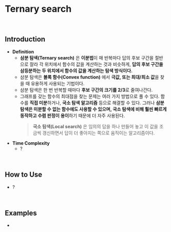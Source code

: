 # Ternary search

<br>

## Introduction
- **Definition**
  - **삼분 탐색(Ternary search)** 은 **이분법**이 매 반복마다 답의 후보 구간을 절반으로 잘라 각 위치에서 함수의 값을 계산하는 것과 비슷하게, **답의 후보 구간을 삼등분하는 두 위치에서 함수의 값을 계산하는 탐색 방식이다.**
  - 삼분 탐색은 **볼록 함수(Convex function)** 에서 **극값, 또는 최대/최소 값**을 찾을 때 유용하게 사용되는 기법이다.
  - 삼분 탐색은 한 번 반복할 때마다 **후보 구간의 크기를 2/3**로 줄여나간다.
  - 그래프를 갖는 함수의 최대점을 찾는 문제는 여러 가지 방법으로 풀 수 있다. 함수를 **직접 미분**하거나, **국소 탐색 알고리즘** 등으로 해결할 수 있다. 그러나 **삼분 탐색은 미분할 수 없는 함수에도 사용할 수 있으며, 국소 탐색에 비해 훨씬 빠르게 동작하고 수렴 판정이 용이**하기 때문에 더 자주 사용된다.
    > **국소 탐색(Local search)** 은 임의의 답을 하나 만들어 놓고 이 값을 조금씩 갱신하면서 답이 더 좋아지는 쪽으로 움직이는 알고리즘이다.
- **Time Complexity**
  - ?

<br>

## How to Use
- ?

<br>

## Examples
- 

